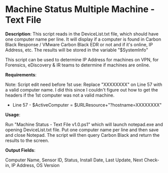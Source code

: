 # Machine Status Multiple Machine - Text File

**Description**: This script reads in the DeviceList.txt file, which should have one computer name per line.  It will display if a computer is found in Carbon Black Response / VMware Carbon Black EDR or not and if it's online, IP Address, etc.  The results will be stored in the variable "$SystemInfo"


This script can be used to determine IP Address for machines on VPN, for Forensics, eDiscovery & IR teams to determine if machines are online. 

**Requirements**:

Note: Script edit need before 1st use:
Replace "XXXXXXXX" on Line 57 with a valid computer name.  I did this since I couldn't figure out how to get the headers if the 1st computer was not a valid machine.
- Line 57 - $ActiveComputer = $URLResource+"?hostname=XXXXXXXX"


**Usage**:

Run "Machine Status - Text File v1.0.ps1" which will launch notepad.exe and opening DeviceList.txt file.  Put one computer name per line and then save and close Notepad.  The script will then query Carbon Black and return the results to the screen.

**Output Fields**:

Computer Name, Sensor ID, Status, Install Date, Last Update, Next Check-in, IP Address, OS Version

